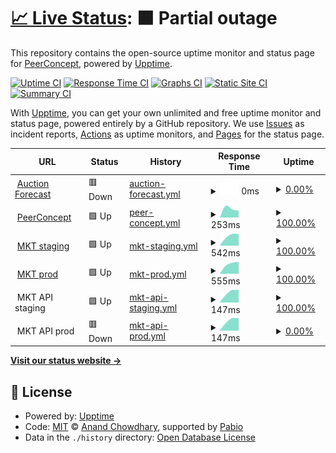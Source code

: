 # [📈 Live Status](https://demo.upptime.js.org): <!--live status--> **🟧 Partial outage**

This repository contains the open-source uptime monitor and status page for [PeerConcept](https://demo.upptime.js.org), powered by [Upptime](https://github.com/upptime/upptime).

[![Uptime CI](https://github.com/peerconcept/uptime-monitor/workflows/Uptime%20CI/badge.svg)](https://github.com/peerconcept/uptime-monitor/actions?query=workflow%3A%22Uptime+CI%22)
[![Response Time CI](https://github.com/peerconcept/uptime-monitor/workflows/Response%20Time%20CI/badge.svg)](https://github.com/peerconcept/uptime-monitor/actions?query=workflow%3A%22Response+Time+CI%22)
[![Graphs CI](https://github.com/peerconcept/uptime-monitor/workflows/Graphs%20CI/badge.svg)](https://github.com/peerconcept/uptime-monitor/actions?query=workflow%3A%22Graphs+CI%22)
[![Static Site CI](https://github.com/peerconcept/uptime-monitor/workflows/Static%20Site%20CI/badge.svg)](https://github.com/peerconcept/uptime-monitor/actions?query=workflow%3A%22Static+Site+CI%22)
[![Summary CI](https://github.com/peerconcept/uptime-monitor/workflows/Summary%20CI/badge.svg)](https://github.com/peerconcept/uptime-monitor/actions?query=workflow%3A%22Summary+CI%22)

With [Upptime](https://upptime.js.org), you can get your own unlimited and free uptime monitor and status page, powered entirely by a GitHub repository. We use [Issues](https://github.com/peerconcept/uptime-monitor/issues) as incident reports, [Actions](https://github.com/peerconcept/uptime-monitor/actions) as uptime monitors, and [Pages](https://demo.upptime.js.org) for the status page.

<!--start: status pages-->
<!-- This summary is generated by Upptime (https://github.com/upptime/upptime) -->
<!-- Do not edit this manually, your changes will be overwritten -->
<!-- prettier-ignore -->
| URL | Status | History | Response Time | Uptime |
| --- | ------ | ------- | ------------- | ------ |
| <img alt="" src="https://icons.duckduckgo.com/ip3/auctionforecast.com.ico" height="13"> [Auction Forecast](https://auctionforecast.com) | 🟥 Down | [auction-forecast.yml](https://github.com/peerconcept/uptime-monitor/commits/HEAD/history/auction-forecast.yml) | <details><summary><img alt="Response time graph" src="./graphs/auction-forecast/response-time-week.png" height="20"> 0ms</summary><br><a href="https://status.peerconcept.com/history/auction-forecast"><img alt="Response time 0" src="https://img.shields.io/endpoint?url=https%3A%2F%2Fraw.githubusercontent.com%2Fpeerconcept%2Fuptime-monitor%2FHEAD%2Fapi%2Fauction-forecast%2Fresponse-time.json"></a><br><a href="https://status.peerconcept.com/history/auction-forecast"><img alt="24-hour response time 0" src="https://img.shields.io/endpoint?url=https%3A%2F%2Fraw.githubusercontent.com%2Fpeerconcept%2Fuptime-monitor%2FHEAD%2Fapi%2Fauction-forecast%2Fresponse-time-day.json"></a><br><a href="https://status.peerconcept.com/history/auction-forecast"><img alt="7-day response time 0" src="https://img.shields.io/endpoint?url=https%3A%2F%2Fraw.githubusercontent.com%2Fpeerconcept%2Fuptime-monitor%2FHEAD%2Fapi%2Fauction-forecast%2Fresponse-time-week.json"></a><br><a href="https://status.peerconcept.com/history/auction-forecast"><img alt="30-day response time 0" src="https://img.shields.io/endpoint?url=https%3A%2F%2Fraw.githubusercontent.com%2Fpeerconcept%2Fuptime-monitor%2FHEAD%2Fapi%2Fauction-forecast%2Fresponse-time-month.json"></a><br><a href="https://status.peerconcept.com/history/auction-forecast"><img alt="1-year response time 0" src="https://img.shields.io/endpoint?url=https%3A%2F%2Fraw.githubusercontent.com%2Fpeerconcept%2Fuptime-monitor%2FHEAD%2Fapi%2Fauction-forecast%2Fresponse-time-year.json"></a></details> | <details><summary><a href="https://status.peerconcept.com/history/auction-forecast">0.00%</a></summary><a href="https://status.peerconcept.com/history/auction-forecast"><img alt="All-time uptime 0.00%" src="https://img.shields.io/endpoint?url=https%3A%2F%2Fraw.githubusercontent.com%2Fpeerconcept%2Fuptime-monitor%2FHEAD%2Fapi%2Fauction-forecast%2Fuptime.json"></a><br><a href="https://status.peerconcept.com/history/auction-forecast"><img alt="24-hour uptime 0.00%" src="https://img.shields.io/endpoint?url=https%3A%2F%2Fraw.githubusercontent.com%2Fpeerconcept%2Fuptime-monitor%2FHEAD%2Fapi%2Fauction-forecast%2Fuptime-day.json"></a><br><a href="https://status.peerconcept.com/history/auction-forecast"><img alt="7-day uptime 0.00%" src="https://img.shields.io/endpoint?url=https%3A%2F%2Fraw.githubusercontent.com%2Fpeerconcept%2Fuptime-monitor%2FHEAD%2Fapi%2Fauction-forecast%2Fuptime-week.json"></a><br><a href="https://status.peerconcept.com/history/auction-forecast"><img alt="30-day uptime 0.00%" src="https://img.shields.io/endpoint?url=https%3A%2F%2Fraw.githubusercontent.com%2Fpeerconcept%2Fuptime-monitor%2FHEAD%2Fapi%2Fauction-forecast%2Fuptime-month.json"></a><br><a href="https://status.peerconcept.com/history/auction-forecast"><img alt="1-year uptime 0.00%" src="https://img.shields.io/endpoint?url=https%3A%2F%2Fraw.githubusercontent.com%2Fpeerconcept%2Fuptime-monitor%2FHEAD%2Fapi%2Fauction-forecast%2Fuptime-year.json"></a></details>
| <img alt="" src="https://icons.duckduckgo.com/ip3/peerconcept.com.ico" height="13"> [PeerConcept](https://peerconcept.com) | 🟩 Up | [peer-concept.yml](https://github.com/peerconcept/uptime-monitor/commits/HEAD/history/peer-concept.yml) | <details><summary><img alt="Response time graph" src="./graphs/peer-concept/response-time-week.png" height="20"> 253ms</summary><br><a href="https://status.peerconcept.com/history/peer-concept"><img alt="Response time 253" src="https://img.shields.io/endpoint?url=https%3A%2F%2Fraw.githubusercontent.com%2Fpeerconcept%2Fuptime-monitor%2FHEAD%2Fapi%2Fpeer-concept%2Fresponse-time.json"></a><br><a href="https://status.peerconcept.com/history/peer-concept"><img alt="24-hour response time 253" src="https://img.shields.io/endpoint?url=https%3A%2F%2Fraw.githubusercontent.com%2Fpeerconcept%2Fuptime-monitor%2FHEAD%2Fapi%2Fpeer-concept%2Fresponse-time-day.json"></a><br><a href="https://status.peerconcept.com/history/peer-concept"><img alt="7-day response time 253" src="https://img.shields.io/endpoint?url=https%3A%2F%2Fraw.githubusercontent.com%2Fpeerconcept%2Fuptime-monitor%2FHEAD%2Fapi%2Fpeer-concept%2Fresponse-time-week.json"></a><br><a href="https://status.peerconcept.com/history/peer-concept"><img alt="30-day response time 253" src="https://img.shields.io/endpoint?url=https%3A%2F%2Fraw.githubusercontent.com%2Fpeerconcept%2Fuptime-monitor%2FHEAD%2Fapi%2Fpeer-concept%2Fresponse-time-month.json"></a><br><a href="https://status.peerconcept.com/history/peer-concept"><img alt="1-year response time 253" src="https://img.shields.io/endpoint?url=https%3A%2F%2Fraw.githubusercontent.com%2Fpeerconcept%2Fuptime-monitor%2FHEAD%2Fapi%2Fpeer-concept%2Fresponse-time-year.json"></a></details> | <details><summary><a href="https://status.peerconcept.com/history/peer-concept">100.00%</a></summary><a href="https://status.peerconcept.com/history/peer-concept"><img alt="All-time uptime 100.00%" src="https://img.shields.io/endpoint?url=https%3A%2F%2Fraw.githubusercontent.com%2Fpeerconcept%2Fuptime-monitor%2FHEAD%2Fapi%2Fpeer-concept%2Fuptime.json"></a><br><a href="https://status.peerconcept.com/history/peer-concept"><img alt="24-hour uptime 100.00%" src="https://img.shields.io/endpoint?url=https%3A%2F%2Fraw.githubusercontent.com%2Fpeerconcept%2Fuptime-monitor%2FHEAD%2Fapi%2Fpeer-concept%2Fuptime-day.json"></a><br><a href="https://status.peerconcept.com/history/peer-concept"><img alt="7-day uptime 100.00%" src="https://img.shields.io/endpoint?url=https%3A%2F%2Fraw.githubusercontent.com%2Fpeerconcept%2Fuptime-monitor%2FHEAD%2Fapi%2Fpeer-concept%2Fuptime-week.json"></a><br><a href="https://status.peerconcept.com/history/peer-concept"><img alt="30-day uptime 100.00%" src="https://img.shields.io/endpoint?url=https%3A%2F%2Fraw.githubusercontent.com%2Fpeerconcept%2Fuptime-monitor%2FHEAD%2Fapi%2Fpeer-concept%2Fuptime-month.json"></a><br><a href="https://status.peerconcept.com/history/peer-concept"><img alt="1-year uptime 100.00%" src="https://img.shields.io/endpoint?url=https%3A%2F%2Fraw.githubusercontent.com%2Fpeerconcept%2Fuptime-monitor%2FHEAD%2Fapi%2Fpeer-concept%2Fuptime-year.json"></a></details>
| <img alt="" src="https://icons.duckduckgo.com/ip3/staging.mykidstales.com.ico" height="13"> [MKT staging](https://staging.mykidstales.com) | 🟩 Up | [mkt-staging.yml](https://github.com/peerconcept/uptime-monitor/commits/HEAD/history/mkt-staging.yml) | <details><summary><img alt="Response time graph" src="./graphs/mkt-staging/response-time-week.png" height="20"> 542ms</summary><br><a href="https://status.peerconcept.com/history/mkt-staging"><img alt="Response time 542" src="https://img.shields.io/endpoint?url=https%3A%2F%2Fraw.githubusercontent.com%2Fpeerconcept%2Fuptime-monitor%2FHEAD%2Fapi%2Fmkt-staging%2Fresponse-time.json"></a><br><a href="https://status.peerconcept.com/history/mkt-staging"><img alt="24-hour response time 542" src="https://img.shields.io/endpoint?url=https%3A%2F%2Fraw.githubusercontent.com%2Fpeerconcept%2Fuptime-monitor%2FHEAD%2Fapi%2Fmkt-staging%2Fresponse-time-day.json"></a><br><a href="https://status.peerconcept.com/history/mkt-staging"><img alt="7-day response time 542" src="https://img.shields.io/endpoint?url=https%3A%2F%2Fraw.githubusercontent.com%2Fpeerconcept%2Fuptime-monitor%2FHEAD%2Fapi%2Fmkt-staging%2Fresponse-time-week.json"></a><br><a href="https://status.peerconcept.com/history/mkt-staging"><img alt="30-day response time 542" src="https://img.shields.io/endpoint?url=https%3A%2F%2Fraw.githubusercontent.com%2Fpeerconcept%2Fuptime-monitor%2FHEAD%2Fapi%2Fmkt-staging%2Fresponse-time-month.json"></a><br><a href="https://status.peerconcept.com/history/mkt-staging"><img alt="1-year response time 542" src="https://img.shields.io/endpoint?url=https%3A%2F%2Fraw.githubusercontent.com%2Fpeerconcept%2Fuptime-monitor%2FHEAD%2Fapi%2Fmkt-staging%2Fresponse-time-year.json"></a></details> | <details><summary><a href="https://status.peerconcept.com/history/mkt-staging">100.00%</a></summary><a href="https://status.peerconcept.com/history/mkt-staging"><img alt="All-time uptime 100.00%" src="https://img.shields.io/endpoint?url=https%3A%2F%2Fraw.githubusercontent.com%2Fpeerconcept%2Fuptime-monitor%2FHEAD%2Fapi%2Fmkt-staging%2Fuptime.json"></a><br><a href="https://status.peerconcept.com/history/mkt-staging"><img alt="24-hour uptime 100.00%" src="https://img.shields.io/endpoint?url=https%3A%2F%2Fraw.githubusercontent.com%2Fpeerconcept%2Fuptime-monitor%2FHEAD%2Fapi%2Fmkt-staging%2Fuptime-day.json"></a><br><a href="https://status.peerconcept.com/history/mkt-staging"><img alt="7-day uptime 100.00%" src="https://img.shields.io/endpoint?url=https%3A%2F%2Fraw.githubusercontent.com%2Fpeerconcept%2Fuptime-monitor%2FHEAD%2Fapi%2Fmkt-staging%2Fuptime-week.json"></a><br><a href="https://status.peerconcept.com/history/mkt-staging"><img alt="30-day uptime 100.00%" src="https://img.shields.io/endpoint?url=https%3A%2F%2Fraw.githubusercontent.com%2Fpeerconcept%2Fuptime-monitor%2FHEAD%2Fapi%2Fmkt-staging%2Fuptime-month.json"></a><br><a href="https://status.peerconcept.com/history/mkt-staging"><img alt="1-year uptime 100.00%" src="https://img.shields.io/endpoint?url=https%3A%2F%2Fraw.githubusercontent.com%2Fpeerconcept%2Fuptime-monitor%2FHEAD%2Fapi%2Fmkt-staging%2Fuptime-year.json"></a></details>
| <img alt="" src="https://icons.duckduckgo.com/ip3/mykidstales.com.ico" height="13"> [MKT prod](https://mykidstales.com) | 🟩 Up | [mkt-prod.yml](https://github.com/peerconcept/uptime-monitor/commits/HEAD/history/mkt-prod.yml) | <details><summary><img alt="Response time graph" src="./graphs/mkt-prod/response-time-week.png" height="20"> 555ms</summary><br><a href="https://status.peerconcept.com/history/mkt-prod"><img alt="Response time 555" src="https://img.shields.io/endpoint?url=https%3A%2F%2Fraw.githubusercontent.com%2Fpeerconcept%2Fuptime-monitor%2FHEAD%2Fapi%2Fmkt-prod%2Fresponse-time.json"></a><br><a href="https://status.peerconcept.com/history/mkt-prod"><img alt="24-hour response time 555" src="https://img.shields.io/endpoint?url=https%3A%2F%2Fraw.githubusercontent.com%2Fpeerconcept%2Fuptime-monitor%2FHEAD%2Fapi%2Fmkt-prod%2Fresponse-time-day.json"></a><br><a href="https://status.peerconcept.com/history/mkt-prod"><img alt="7-day response time 555" src="https://img.shields.io/endpoint?url=https%3A%2F%2Fraw.githubusercontent.com%2Fpeerconcept%2Fuptime-monitor%2FHEAD%2Fapi%2Fmkt-prod%2Fresponse-time-week.json"></a><br><a href="https://status.peerconcept.com/history/mkt-prod"><img alt="30-day response time 555" src="https://img.shields.io/endpoint?url=https%3A%2F%2Fraw.githubusercontent.com%2Fpeerconcept%2Fuptime-monitor%2FHEAD%2Fapi%2Fmkt-prod%2Fresponse-time-month.json"></a><br><a href="https://status.peerconcept.com/history/mkt-prod"><img alt="1-year response time 555" src="https://img.shields.io/endpoint?url=https%3A%2F%2Fraw.githubusercontent.com%2Fpeerconcept%2Fuptime-monitor%2FHEAD%2Fapi%2Fmkt-prod%2Fresponse-time-year.json"></a></details> | <details><summary><a href="https://status.peerconcept.com/history/mkt-prod">100.00%</a></summary><a href="https://status.peerconcept.com/history/mkt-prod"><img alt="All-time uptime 100.00%" src="https://img.shields.io/endpoint?url=https%3A%2F%2Fraw.githubusercontent.com%2Fpeerconcept%2Fuptime-monitor%2FHEAD%2Fapi%2Fmkt-prod%2Fuptime.json"></a><br><a href="https://status.peerconcept.com/history/mkt-prod"><img alt="24-hour uptime 100.00%" src="https://img.shields.io/endpoint?url=https%3A%2F%2Fraw.githubusercontent.com%2Fpeerconcept%2Fuptime-monitor%2FHEAD%2Fapi%2Fmkt-prod%2Fuptime-day.json"></a><br><a href="https://status.peerconcept.com/history/mkt-prod"><img alt="7-day uptime 100.00%" src="https://img.shields.io/endpoint?url=https%3A%2F%2Fraw.githubusercontent.com%2Fpeerconcept%2Fuptime-monitor%2FHEAD%2Fapi%2Fmkt-prod%2Fuptime-week.json"></a><br><a href="https://status.peerconcept.com/history/mkt-prod"><img alt="30-day uptime 100.00%" src="https://img.shields.io/endpoint?url=https%3A%2F%2Fraw.githubusercontent.com%2Fpeerconcept%2Fuptime-monitor%2FHEAD%2Fapi%2Fmkt-prod%2Fuptime-month.json"></a><br><a href="https://status.peerconcept.com/history/mkt-prod"><img alt="1-year uptime 100.00%" src="https://img.shields.io/endpoint?url=https%3A%2F%2Fraw.githubusercontent.com%2Fpeerconcept%2Fuptime-monitor%2FHEAD%2Fapi%2Fmkt-prod%2Fuptime-year.json"></a></details>
| <img alt="" src="https://icons.duckduckgo.com/ip3/null.ico" height="13"> MKT API staging | 🟩 Up | [mkt-api-staging.yml](https://github.com/peerconcept/uptime-monitor/commits/HEAD/history/mkt-api-staging.yml) | <details><summary><img alt="Response time graph" src="./graphs/mkt-api-staging/response-time-week.png" height="20"> 147ms</summary><br><a href="https://status.peerconcept.com/history/mkt-api-staging"><img alt="Response time 147" src="https://img.shields.io/endpoint?url=https%3A%2F%2Fraw.githubusercontent.com%2Fpeerconcept%2Fuptime-monitor%2FHEAD%2Fapi%2Fmkt-api-staging%2Fresponse-time.json"></a><br><a href="https://status.peerconcept.com/history/mkt-api-staging"><img alt="24-hour response time 147" src="https://img.shields.io/endpoint?url=https%3A%2F%2Fraw.githubusercontent.com%2Fpeerconcept%2Fuptime-monitor%2FHEAD%2Fapi%2Fmkt-api-staging%2Fresponse-time-day.json"></a><br><a href="https://status.peerconcept.com/history/mkt-api-staging"><img alt="7-day response time 147" src="https://img.shields.io/endpoint?url=https%3A%2F%2Fraw.githubusercontent.com%2Fpeerconcept%2Fuptime-monitor%2FHEAD%2Fapi%2Fmkt-api-staging%2Fresponse-time-week.json"></a><br><a href="https://status.peerconcept.com/history/mkt-api-staging"><img alt="30-day response time 147" src="https://img.shields.io/endpoint?url=https%3A%2F%2Fraw.githubusercontent.com%2Fpeerconcept%2Fuptime-monitor%2FHEAD%2Fapi%2Fmkt-api-staging%2Fresponse-time-month.json"></a><br><a href="https://status.peerconcept.com/history/mkt-api-staging"><img alt="1-year response time 147" src="https://img.shields.io/endpoint?url=https%3A%2F%2Fraw.githubusercontent.com%2Fpeerconcept%2Fuptime-monitor%2FHEAD%2Fapi%2Fmkt-api-staging%2Fresponse-time-year.json"></a></details> | <details><summary><a href="https://status.peerconcept.com/history/mkt-api-staging">100.00%</a></summary><a href="https://status.peerconcept.com/history/mkt-api-staging"><img alt="All-time uptime 100.00%" src="https://img.shields.io/endpoint?url=https%3A%2F%2Fraw.githubusercontent.com%2Fpeerconcept%2Fuptime-monitor%2FHEAD%2Fapi%2Fmkt-api-staging%2Fuptime.json"></a><br><a href="https://status.peerconcept.com/history/mkt-api-staging"><img alt="24-hour uptime 100.00%" src="https://img.shields.io/endpoint?url=https%3A%2F%2Fraw.githubusercontent.com%2Fpeerconcept%2Fuptime-monitor%2FHEAD%2Fapi%2Fmkt-api-staging%2Fuptime-day.json"></a><br><a href="https://status.peerconcept.com/history/mkt-api-staging"><img alt="7-day uptime 100.00%" src="https://img.shields.io/endpoint?url=https%3A%2F%2Fraw.githubusercontent.com%2Fpeerconcept%2Fuptime-monitor%2FHEAD%2Fapi%2Fmkt-api-staging%2Fuptime-week.json"></a><br><a href="https://status.peerconcept.com/history/mkt-api-staging"><img alt="30-day uptime 100.00%" src="https://img.shields.io/endpoint?url=https%3A%2F%2Fraw.githubusercontent.com%2Fpeerconcept%2Fuptime-monitor%2FHEAD%2Fapi%2Fmkt-api-staging%2Fuptime-month.json"></a><br><a href="https://status.peerconcept.com/history/mkt-api-staging"><img alt="1-year uptime 100.00%" src="https://img.shields.io/endpoint?url=https%3A%2F%2Fraw.githubusercontent.com%2Fpeerconcept%2Fuptime-monitor%2FHEAD%2Fapi%2Fmkt-api-staging%2Fuptime-year.json"></a></details>
| <img alt="" src="https://icons.duckduckgo.com/ip3/null.ico" height="13"> MKT API prod | 🟥 Down | [mkt-api-prod.yml](https://github.com/peerconcept/uptime-monitor/commits/HEAD/history/mkt-api-prod.yml) | <details><summary><img alt="Response time graph" src="./graphs/mkt-api-prod/response-time-week.png" height="20"> 147ms</summary><br><a href="https://status.peerconcept.com/history/mkt-api-prod"><img alt="Response time 147" src="https://img.shields.io/endpoint?url=https%3A%2F%2Fraw.githubusercontent.com%2Fpeerconcept%2Fuptime-monitor%2FHEAD%2Fapi%2Fmkt-api-prod%2Fresponse-time.json"></a><br><a href="https://status.peerconcept.com/history/mkt-api-prod"><img alt="24-hour response time 147" src="https://img.shields.io/endpoint?url=https%3A%2F%2Fraw.githubusercontent.com%2Fpeerconcept%2Fuptime-monitor%2FHEAD%2Fapi%2Fmkt-api-prod%2Fresponse-time-day.json"></a><br><a href="https://status.peerconcept.com/history/mkt-api-prod"><img alt="7-day response time 147" src="https://img.shields.io/endpoint?url=https%3A%2F%2Fraw.githubusercontent.com%2Fpeerconcept%2Fuptime-monitor%2FHEAD%2Fapi%2Fmkt-api-prod%2Fresponse-time-week.json"></a><br><a href="https://status.peerconcept.com/history/mkt-api-prod"><img alt="30-day response time 147" src="https://img.shields.io/endpoint?url=https%3A%2F%2Fraw.githubusercontent.com%2Fpeerconcept%2Fuptime-monitor%2FHEAD%2Fapi%2Fmkt-api-prod%2Fresponse-time-month.json"></a><br><a href="https://status.peerconcept.com/history/mkt-api-prod"><img alt="1-year response time 147" src="https://img.shields.io/endpoint?url=https%3A%2F%2Fraw.githubusercontent.com%2Fpeerconcept%2Fuptime-monitor%2FHEAD%2Fapi%2Fmkt-api-prod%2Fresponse-time-year.json"></a></details> | <details><summary><a href="https://status.peerconcept.com/history/mkt-api-prod">0.00%</a></summary><a href="https://status.peerconcept.com/history/mkt-api-prod"><img alt="All-time uptime 0.00%" src="https://img.shields.io/endpoint?url=https%3A%2F%2Fraw.githubusercontent.com%2Fpeerconcept%2Fuptime-monitor%2FHEAD%2Fapi%2Fmkt-api-prod%2Fuptime.json"></a><br><a href="https://status.peerconcept.com/history/mkt-api-prod"><img alt="24-hour uptime 0.00%" src="https://img.shields.io/endpoint?url=https%3A%2F%2Fraw.githubusercontent.com%2Fpeerconcept%2Fuptime-monitor%2FHEAD%2Fapi%2Fmkt-api-prod%2Fuptime-day.json"></a><br><a href="https://status.peerconcept.com/history/mkt-api-prod"><img alt="7-day uptime 0.00%" src="https://img.shields.io/endpoint?url=https%3A%2F%2Fraw.githubusercontent.com%2Fpeerconcept%2Fuptime-monitor%2FHEAD%2Fapi%2Fmkt-api-prod%2Fuptime-week.json"></a><br><a href="https://status.peerconcept.com/history/mkt-api-prod"><img alt="30-day uptime 0.00%" src="https://img.shields.io/endpoint?url=https%3A%2F%2Fraw.githubusercontent.com%2Fpeerconcept%2Fuptime-monitor%2FHEAD%2Fapi%2Fmkt-api-prod%2Fuptime-month.json"></a><br><a href="https://status.peerconcept.com/history/mkt-api-prod"><img alt="1-year uptime 0.00%" src="https://img.shields.io/endpoint?url=https%3A%2F%2Fraw.githubusercontent.com%2Fpeerconcept%2Fuptime-monitor%2FHEAD%2Fapi%2Fmkt-api-prod%2Fuptime-year.json"></a></details>

<!--end: status pages-->

[**Visit our status website →**](https://demo.upptime.js.org)

## 📄 License

- Powered by: [Upptime](https://github.com/upptime/upptime)
- Code: [MIT](./LICENSE) © [Anand Chowdhary](https://anandchowdhary.com), supported by [Pabio](https://pabio.com)
- Data in the `./history` directory: [Open Database License](https://opendatacommons.org/licenses/odbl/1-0/)

